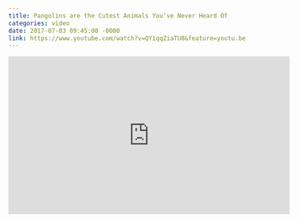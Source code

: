 ```yaml
---
title: Pangolins are the Cutest Animals You’ve Never Heard Of
categories: video
date: 2017-07-03 09:45:00 -0000
link: https://www.youtube.com/watch?v=QY1qqZiaTU8&feature=youtu.be
---
```

<div><iframe width="560" height="315" src="https://www.youtube.com/embed/QY1qqZiaTU8" frameborder="0" allowfullscreen></iframe></div>